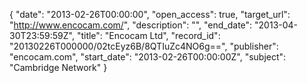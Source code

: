 {
  "date": "2013-02-26T00:00:00", 
  "open_access": true, 
  "target_url": "http://www.encocam.com/", 
  "description": "", 
  "end_date": "2013-04-30T23:59:59Z", 
  "title": "Encocam Ltd", 
  "record_id": "20130226T000000/02tcEyz6B/8QTIuZc4NO6g==", 
  "publisher": "encocam.com", 
  "start_date": "2013-02-26T00:00:00Z", 
  "subject": "Cambridge Network"
}

